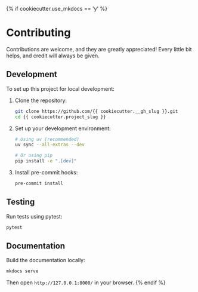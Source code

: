{% if cookiecutter.use_mkdocs == 'y' %}
# Contributing

Contributions are welcome, and they are greatly appreciated! Every little bit helps, and credit will always be given.

## Development

To set up this project for local development:

1. Clone the repository:
   ```bash
   git clone https://github.com/{{ cookiecutter.__gh_slug }}.git
   cd {{ cookiecutter.project_slug }}
   ```

2. Set up your development environment:
   ```bash
   # Using uv (recommended)
   uv sync --all-extras --dev

   # Or using pip
   pip install -e ".[dev]"
   ```

3. Install pre-commit hooks:
   ```bash
   pre-commit install
   ```

## Testing

Run tests using pytest:

```bash
pytest
```

## Documentation

Build the documentation locally:

```bash
mkdocs serve
```

Then open `http://127.0.0.1:8000/` in your browser.
{% endif %}
